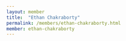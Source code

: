 ```yaml
---
layout: member
title:  "Ethan Chakraborty"
permalink: /members/ethan-chakraborty.html
member: ethan-chakraborty
---
```

